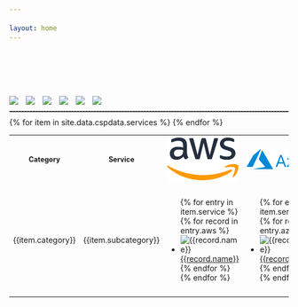 ```yaml
---

layout: home
---
```

<head>
    <meta charset="utf-8">
    <link rel="icon" type="image/x-icon" href="img/favicon/favicon.ico"/>
    <meta http-equiv="X-UA-Compatible" content="IE=edge">
    <meta name="viewport" content="width=device-width, initial-scale=1">
    <META NAME="Keywords" CONTENT="aws, azure, gcp, csp, cloud, cloud service provider, cloud computing, cloud services">
    <META NAME="Description" CONTENT="Mapping of services offered by Public Cloud Service Providers">
    <META NAME="Author" CONTENT="Abrom Douglas III">
    <link rel="canonical" href="https://learncloud.today/">
    <title>LearnCloud.today</title>
</head>
<!-- ========================= addthis sharing ========================= -->
<script type="text/javascript" src="//s7.addthis.com/js/300/addthis_widget.js#pubid=ra-63d59243da3cfde4"></script>
<!-- ========================= intro info ========================= -->
<div class="introinfo">
	<p style="font-size: 1vw; color: white;">Welcome to LearnCloud.today!</p>
	<p style="font-size: 1vw; color: white;">The first iteration of this site is to soley provide visibility and a mapping of services offered across AWS, Azure, & GCP. Soon to follow will be articles, thought leadership posts, technical whitepapers, and even reference architectures.</p>
	<p style="font-size: 1vw; color: white;">Show support by staring the Github repo and </p>
</div>
<div>
	<a href="https://github.com/iamabrom" target="_blank"> <img style="height:1.3em; width:auto; margin-right:10px" src="https://img.shields.io/github/followers/iamabrom?label=Follow%20%40iamAbrom&style=social"></a>
    <a href="https://github.com/iamabrom/learncloud" target="_blank"> <img style="height:1.3em; width:auto; margin-right:10px" src="https://img.shields.io/github/stars/iamabrom/learncloud?label=Repo%20Stars&style=social"></a>
    <a href="https://github.com/iamabrom/learncloud/issues" target="_blank"> <img style="height:1.3em; width:auto; margin-right:10px" src="https://img.shields.io/github/issues-raw/iamabrom/learncloud"></a>
	<a href="https://authn.cc/@abrom" target="_blank"> <img style="height:1.3em; width:auto; margin-right:10px" src="https://img.shields.io/mastodon/follow/109379946434563076?domain=https%3A%2F%2Fauthn.cc&style=social"></a>
    <a href="https://twitter.com/iamAbrom" target="_blank"> <img style="height:1.3em; width:auto; margin-right:10px" src="https://img.shields.io/twitter/follow/iamabrom?style=social"></a>
    <a href="https://www.buymeacoffee.com/abrom" target="_blank"> <img style="height:1.3em; width:auto; margin-right:10px" src="https://badgen.net/badge/icon/Buy me a coffee/yellow?icon=buymeacoffee&label"></a>
</div>
<hr style="border-top: 1px dashed grey; margin-top:8px; margin-bottom:10px">
<!-- ========================= mapping table ========================= -->
<table id="cloudservices">
  <tr align="center" style="position: sticky; top: 0; z-index: 1;" class="header">
	<th style="font-size: 1.30vw; width:10%">Category</th>
    <th style="font-size: 1.30vw; width:10%">Service</th>
    <th><img  src="img/csp_logos/aws.svg" alt="AWS Logo" class="awslogo"/></th>
	<th><img  src="img/csp_logos/azure.svg" alt="Azure Logo" class="azurelogo"/></th>
	<th><img  src="img/csp_logos/gcp.svg" alt="GCP Logo" class="gcplogo"/></th>
  </tr>
	{% for item in site.data.cspdata.services %}
	<tr>
		<td>{{item.category}}</td>
		<td>{{item.subcategory}}</td>
		<td>
			<ul>
			    {% for entry in item.service %} 
					{% for record in entry.aws %}
						<li ><img src="img/icons/aws/{{record.icon}}" alt="{{record.name}}" > <a href="{{record.link}}" target="_blank" alt="{{record.name}}">{{record.name}}</a></li>
					{% endfor %}	
				{% endfor %}	
			</ul>
		</td>
		<td>
			<ul>
			    {% for entry in item.service %} 
					{% for record in entry.azure %}
						<li><img src="img/icons/azure/{{record.icon}}" alt="{{record.name}}"  ><a href="{{record.link}}" target="_blank" alt="{{record.name}}">{{record.name}}</a></li>
					{% endfor %}	
				{% endfor %}	
			</ul>
		</td>
		<td>
			<ul>
			    {% for entry in item.service %} 
				{% for record in entry.google %}
					<li><img src="img/icons/gcp/{{record.icon}}" alt="{{record.name}}" ><a href="{{record.link}}" target="_blank" alt="{{record.name}}">{{record.name}}</a></li>
				{% endfor %}	
				{% endfor %}	
			</ul>
		</td>
	</tr>
	{% endfor %}
</table>